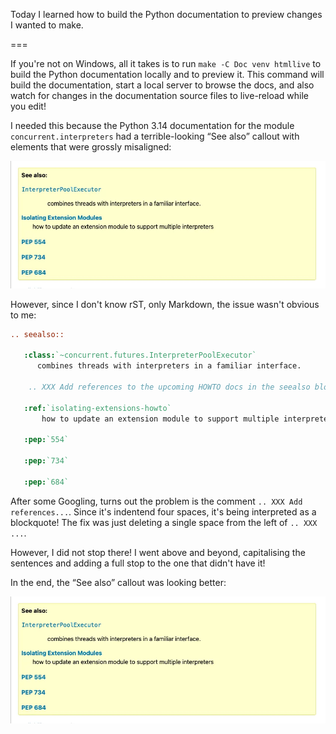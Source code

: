 Today I learned how to build the Python documentation to preview changes I wanted to make.

===


If you're not on Windows, all it takes is to run `make -C Doc venv htmllive` to build the Python documentation locally and to preview it.
This command will build the documentation, start a local server to browse the docs, and also watch for changes in the documentation source files to live-reload while you edit!

I needed this because the Python 3.14 documentation for the module `concurrent.interpreters` had a terrible-looking “See also” callout with elements that were grossly misaligned:

![“See also” callout with elements that are grossly misaligned](_bad.webp "This makes my want to cry.")

However, since I don't know rST, only Markdown, the issue wasn't obvious to me:

```rst
.. seealso::

   :class:`~concurrent.futures.InterpreterPoolExecutor`
      combines threads with interpreters in a familiar interface.

    .. XXX Add references to the upcoming HOWTO docs in the seealso block.

   :ref:`isolating-extensions-howto`
       how to update an extension module to support multiple interpreters

   :pep:`554`

   :pep:`734`

   :pep:`684`
```

After some Googling, turns out the problem is the comment `.. XXX Add references...`.
Since it's indentend four spaces, it's being interpreted as a blockquote!
The fix was just deleting a single space from the left of `.. XXX ...`.

However, I did not stop there!
I went above and beyond, capitalising the sentences and adding a full stop to the one that didn't have it!

In the end, the “See also” callout was looking better:

![“See also” callout with elements that are neatly aligned and with better-looking punctuation and capitalisation.](_bad.webp "What a work of art.")
